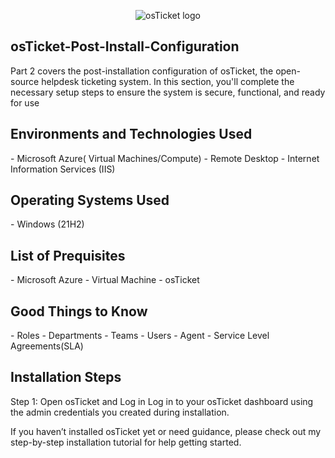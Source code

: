 <p align= "center">
<img src= "https://i.imgur.com/9PeLFEi.jpeg" alt="osTicket logo"/>
<H2> osTicket-Post-Install-Configuration</H2>
<p> Part 2 covers the post-installation configuration of osTicket, the open-source helpdesk ticketing system. In this section, you'll complete the necessary setup steps to ensure the system is secure, functional, and ready for use</p>

<h2>Environments and Technologies Used </h2>
- Microsoft Azure( Virtual Machines/Compute)
- Remote Desktop
- Internet Information Services (IIS)

<H2> Operating Systems Used </H2>
- Windows (21H2)

<h2> List of Prequisites </h2>
- Microsoft Azure
- Virtual Machine
- osTicket


<h2> Good Things to Know</h2>
- Roles
- Departments
- Teams
- Users
- Agent
- Service Level Agreements(SLA)

<h2>Installation Steps</h2>
<p> Step 1: Open osTicket and Log in
Log in to your osTicket dashboard using the admin credentials you created during installation.

If you haven’t installed osTicket yet or need guidance, please check out my step-by-step installation tutorial for help getting started.</p>

